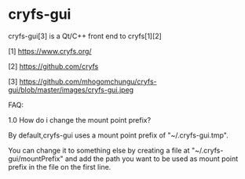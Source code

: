 cryfs-gui
=========

cryfs-gui[3] is a Qt/C++ front end to cryfs[1][2]

[1] https://www.cryfs.org/

[2] https://github.com/cryfs

[3] https://github.com/mhogomchungu/cryfs-gui/blob/master/images/cryfs-gui.jpeg

FAQ:

1.0 How do i change the mount point prefix?

By default,cryfs-gui uses a mount point prefix of "~/.cryfs-gui.tmp".

You can change it to something else by creating a file at "~/.cryfs-gui/mountPrefix"
and add the path you want to be used as mount point prefix in the file on the first line.
